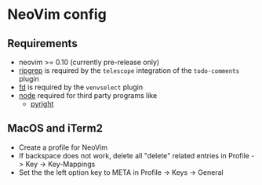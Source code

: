 # NeoVim config

## Requirements

- neovim >= 0.10 (currently pre-release only)
- [ripgrep](https://github.com/BurntSushi/ripgrep) is required by the `telescope` integration of the `todo-comments` plugin
- [fd](https://github.com/sharkdp/fd) is required by the `venvselect` plugin
- [node](https://nodejs.org/en) required for third party programs like
  - [pyright](https://microsoft.github.io/pyright/#/)

## MacOS and iTerm2

- Create a profile for NeoVim
- If backspace does not work, delete all "delete" related entries in Profile -> Key -> Key-Mappings
- Set the the left option key to META in Profile -> Keys -> General
